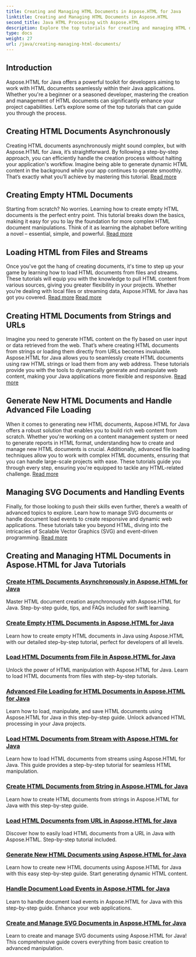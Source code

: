 ```yaml
---
title: Creating and Managing HTML Documents in Aspose.HTML for Java
linktitle: Creating and Managing HTML Documents in Aspose.HTML
second_title: Java HTML Processing with Aspose.HTML
description: Explore the top tutorials for creating and managing HTML documents using Aspose.HTML for Java. Perfect for Java developers seeking detailed, step-by-step guides.
type: docs
weight: 27
url: /java/creating-managing-html-documents/
---
```

## Introduction

Aspose.HTML for Java offers a powerful toolkit for developers aiming to work with HTML documents seamlessly within their Java applications. Whether you're a beginner or a seasoned developer, mastering the creation and management of HTML documents can significantly enhance your project capabilities. Let’s explore some of the top tutorials that can guide you through the process.

## Creating HTML Documents Asynchronously

Creating HTML documents asynchronously might sound complex, but with Aspose.HTML for Java, it’s straightforward. By following a step-by-step approach, you can efficiently handle the creation process without halting your application's workflow. Imagine being able to generate dynamic HTML content in the background while your app continues to operate smoothly. That’s exactly what you’ll achieve by mastering this tutorial. [Read more](./create-html-documents-async/)

## Creating Empty HTML Documents

Starting from scratch? No worries. Learning how to create empty HTML documents is the perfect entry point. This tutorial breaks down the basics, making it easy for you to lay the foundation for more complex HTML document manipulations. Think of it as learning the alphabet before writing a novel – essential, simple, and powerful. [Read more](./create-empty-html-documents/)

## Loading HTML from Files and Streams

Once you've got the hang of creating documents, it's time to step up your game by learning how to load HTML documents from files and streams. These tutorials will equip you with the knowledge to pull HTML content from various sources, giving you greater flexibility in your projects. Whether you’re dealing with local files or streaming data, Aspose.HTML for Java has got you covered. [Read more](./load-html-documents-from-file/) [Read more](./load-html-documents-from-stream/)

## Creating HTML Documents from Strings and URLs

Imagine you need to generate HTML content on the fly based on user input or data retrieved from the web. That’s where creating HTML documents from strings or loading them directly from URLs becomes invaluable. Aspose.HTML for Java allows you to seamlessly create HTML documents using raw HTML strings or load them from any web address. These tutorials provide you with the tools to dynamically generate and manipulate web content, making your Java applications more flexible and responsive. [Read more](./create-html-documents-from-string/)

## Generate New HTML Documents and Handle Advanced File Loading

When it comes to generating new HTML documents, Aspose.HTML for Java offers a robust solution that enables you to build rich web content from scratch. Whether you're working on a content management system or need to generate reports in HTML format, understanding how to create and manage new HTML documents is crucial. Additionally, advanced file loading techniques allow you to work with complex HTML documents, ensuring that you can handle large-scale projects with ease. These tutorials guide you through every step, ensuring you're equipped to tackle any HTML-related challenge. [Read more](./generate-new-html-documents/)

## Managing SVG Documents and Handling Events

Finally, for those looking to push their skills even further, there’s a wealth of advanced topics to explore. Learn how to manage SVG documents or handle document load events to create responsive and dynamic web applications. These tutorials take you beyond HTML, diving into the intricacies of Scalable Vector Graphics (SVG) and event-driven programming. [Read more](./create-manage-svg-documents/)

## Creating and Managing HTML Documents in Aspose.HTML for Java Tutorials
### [Create HTML Documents Asynchronously in Aspose.HTML for Java](./create-html-documents-async/)
Master HTML document creation asynchronously with Aspose.HTML for Java. Step-by-step guide, tips, and FAQs included for swift learning.
### [Create Empty HTML Documents in Aspose.HTML for Java](./create-empty-html-documents/)
Learn how to create empty HTML documents in Java using Aspose.HTML with our detailed step-by-step tutorial, perfect for developers of all levels.
### [Load HTML Documents from File in Aspose.HTML for Java](./load-html-documents-from-file/)
Unlock the power of HTML manipulation with Aspose.HTML for Java. Learn to load HTML documents from files with step-by-step tutorials.
### [Advanced File Loading for HTML Documents in Aspose.HTML for Java](./advanced-file-loading-html-documents/)
Learn how to load, manipulate, and save HTML documents using Aspose.HTML for Java in this step-by-step guide. Unlock advanced HTML processing in your Java projects.
### [Load HTML Documents from Stream with Aspose.HTML for Java](./load-html-documents-from-stream/)
Learn how to load HTML documents from streams using Aspose.HTML for Java. This guide provides a step-by-step tutorial for seamless HTML manipulation.
### [Create HTML Documents from String in Aspose.HTML for Java](./create-html-documents-from-string/)
Learn how to create HTML documents from strings in Aspose.HTML for Java with this step-by-step guide.
### [Load HTML Documents from URL in Aspose.HTML for Java](./load-html-documents-from-url/)
Discover how to easily load HTML documents from a URL in Java with Aspose.HTML. Step-by-step tutorial included.
### [Generate New HTML Documents using Aspose.HTML for Java](./generate-new-html-documents/)
Learn how to create new HTML documents using Aspose.HTML for Java with this easy step-by-step guide. Start generating dynamic HTML content.
### [Handle Document Load Events in Aspose.HTML for Java](./handle-document-load-events/)
Learn to handle document load events in Aspose.HTML for Java with this step-by-step guide. Enhance your web applications.
### [Create and Manage SVG Documents in Aspose.HTML for Java](./create-manage-svg-documents/)
Learn to create and manage SVG documents using Aspose.HTML for Java! This comprehensive guide covers everything from basic creation to advanced manipulation.
